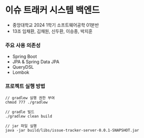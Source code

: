 # 이슈 트래커 시스템 백엔드

- 중앙대학교 2024 1학기 소프트웨어공학 01분반
- 13조 임채환, 김채원, 신두환, 이승종, 박지훈

### 주요 사용 의존성
- Spring Boot
- JPA & Spring Data JPA
- QueryDSL
- Lombok

### 프로젝트 실행 방법
```shell
// gradlew 실행 권한 부여
chmod 777 ./gradlew

// gradle 빌드
./gradlew clean build

// jar 파일 실행
java -jar build/libs/issue-tracker-server-0.0.1-SNAPSHOT.jar
```
